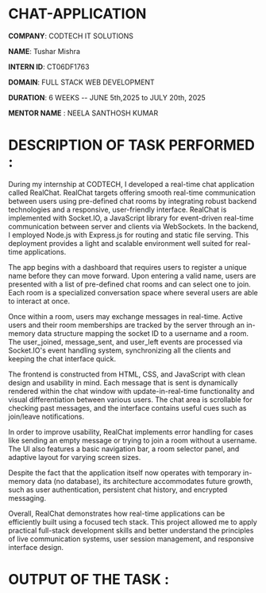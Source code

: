 # CHAT-APPLICATION

**COMPANY**: CODTECH IT SOLUTIONS

**NAME**: Tushar Mishra

**INTERN ID**: CT06DF1763

**DOMAIN**: FULL STACK WEB DEVELOPMENT

**DURATION**: 6 WEEKS -- JUNE 5th,2025 to JULY 20th, 2025

**MENTOR NAME** : NEELA SANTHOSH KUMAR

# DESCRIPTION OF TASK PERFORMED :

During my internship at CODTECH, I developed a real-time chat application called RealChat. RealChat targets offering smooth real-time communication between users using pre-defined chat rooms by integrating robust backend technologies and a responsive, user-friendly interface.
RealChat is implemented with Socket.IO, a JavaScript library for event-driven real-time communication between server and clients via WebSockets. In the backend, I employed Node.js with Express.js for routing and static file serving. This deployment provides a light and scalable environment well suited for real-time applications.

The app begins with a dashboard that requires users to register a unique name before they can move forward. Upon entering a valid name, users are presented with a list of pre-defined chat rooms and can select one to join. Each room is a specialized conversation space where several users are able to interact at once.

Once within a room, users may exchange messages in real-time. Active users and their room memberships are tracked by the server through an in-memory data structure mapping the socket ID to a username and a room. The user_joined, message_sent, and user_left events are processed via Socket.IO's event handling system, synchronizing all the clients and keeping the chat interface quick.

The frontend is constructed from HTML, CSS, and JavaScript with clean design and usability in mind. Each message that is sent is dynamically rendered within the chat window with update-in-real-time functionality and visual differentiation between various users. The chat area is scrollable for checking past messages, and the interface contains useful cues such as join/leave notifications.

In order to improve usability, RealChat implements error handling for cases like sending an empty message or trying to join a room without a username. The UI also features a basic navigation bar, a room selector panel, and adaptive layout for varying screen sizes.

Despite the fact that the application itself now operates with temporary in-memory data (no database), its architecture accommodates future growth, such as user authentication, persistent chat history, and encrypted messaging.

Overall, RealChat demonstrates how real-time applications can be efficiently built using a focused tech stack. This project allowed me to apply practical full-stack development skills and better understand the principles of live communication systems, user session management, and responsive interface design.

# OUTPUT OF THE TASK :

